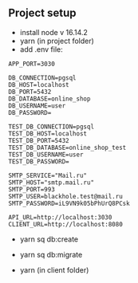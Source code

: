 ## Project setup
* install node v 16.14.2
* yarn (in project folder)
* add .env file:
```
APP_PORT=3030

DB_CONNECTION=pgsql
DB_HOST=localhost
DB_PORT=5432
DB_DATABASE=online_shop
DB_USERNAME=user
DB_PASSWORD=

TEST_DB_CONNECTION=pgsql
TEST_DB_HOST=localhost
TEST_DB_PORT=5432
TEST_DB_DATABASE=online_shop_test
TEST_DB_USERNAME=user
TEST_DB_PASSWORD=

SMTP_SERVICE="Mail.ru"
SMTP_HOST="smtp.mail.ru"
SMTP_PORT=993
SMTP_USER=blackhole.test@mail.ru
SMTP_PASSWORD=iL9VN9k05bPhUrQ8PCsk

API_URL=http://localhost:3030
CLIENT_URL=http://localhost:8080
```

* yarn sq db:create
* yarn sq db:migrate

* yarn (in client folder)

